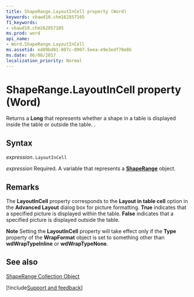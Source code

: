 ```yaml
---
title: ShapeRange.LayoutInCell property (Word)
keywords: vbawd10.chm162857105
f1_keywords:
- vbawd10.chm162857105
ms.prod: word
api_name:
- Word.ShapeRange.LayoutInCell
ms.assetid: ed09bd81-007c-0907-5eea-e9e3edf70e8b
ms.date: 06/08/2017
localization_priority: Normal
---
```



# ShapeRange.LayoutInCell property (Word)

Returns a  **Long** that represents whether a shape in a table is displayed inside the table or outside the table. .


## Syntax

_expression_. `LayoutInCell`

_expression_ Required. A variable that represents a **[ShapeRange](Word.shaperange.md)** object.


## Remarks

The  **LayoutInCell** property corresponds to the **Layout in table cell** option in the **Advanced Layout** dialog box for picture formatting. **True** indicates that a specified picture is displayed within the table. **False** indicates that a specified picture is displayed outside the table.


 **Note**  Setting the  **LayoutInCell** property will take effect only if the **Type** property of the **WrapFormat** object is set to something other than **wdWrapTypeInline** or **wdWrapTypeNone**.


## See also


[ShapeRange Collection Object](Word.shaperange.md)

[!include[Support and feedback](~/includes/feedback-boilerplate.md)]